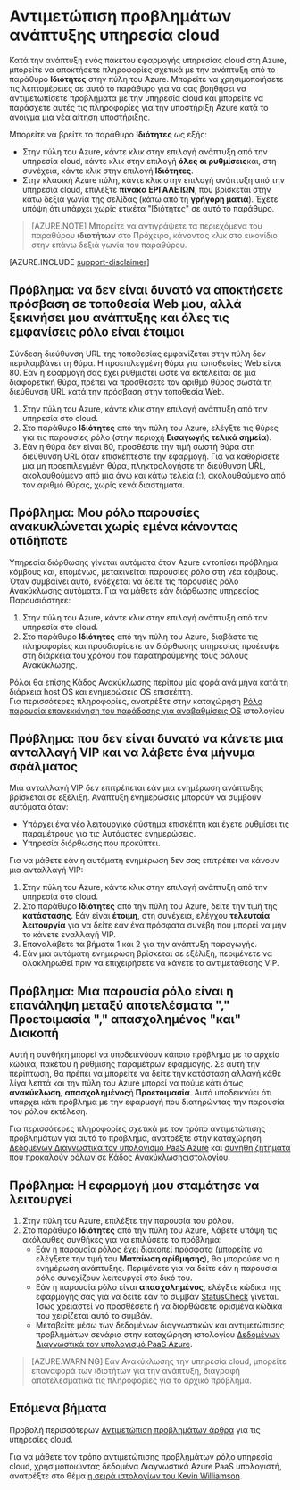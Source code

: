 <properties
 pageTitle="Αντιμετώπιση προβλημάτων ανάπτυξης υπηρεσία cloud | Microsoft Azure"
 description="Υπάρχουν μερικά συνηθισμένα προβλήματα που ενδέχεται να αντιμετωπίσετε κατά την ανάπτυξη μια υπηρεσία cloud σε Azure. Σε αυτό το άρθρο παρέχει λύσεις σε ορισμένες από αυτές."
   services="cloud-services"
   documentationCenter=""
   authors="simonxjx"
   manager="felixwu"
   editor=""
   tags="top-support-issue"/>
<tags
   ms.service="cloud-services"
   ms.devlang="na"
   ms.topic="article"
   ms.tgt_pltfrm="na"
   ms.workload="tbd"
   ms.date="09/02/2016"
   ms.author="v-six" />

# <a name="troubleshoot-cloud-service-deployment-problems"></a>Αντιμετώπιση προβλημάτων ανάπτυξης υπηρεσία cloud

Κατά την ανάπτυξη ενός πακέτου εφαρμογής υπηρεσίας cloud στη Azure, μπορείτε να αποκτήσετε πληροφορίες σχετικά με την ανάπτυξη από το παράθυρο **Ιδιότητες** στην πύλη του Azure. Μπορείτε να χρησιμοποιήσετε τις λεπτομέρειες σε αυτό το παράθυρο για να σας βοηθήσει να αντιμετωπίσετε προβλήματα με την υπηρεσία cloud και μπορείτε να παράσχετε αυτές τις πληροφορίες για την υποστήριξη Azure κατά το άνοιγμα μια νέα αίτηση υποστήριξης.

Μπορείτε να βρείτε το παράθυρο **Ιδιότητες** ως εξής:

* Στην πύλη του Azure, κάντε κλικ στην επιλογή ανάπτυξη από την υπηρεσία cloud, κάντε κλικ στην επιλογή **όλες οι ρυθμίσεις**και, στη συνέχεια, κάντε κλικ στην επιλογή **Ιδιότητες**.
* Στην κλασική Azure πύλη, κάντε κλικ στην επιλογή ανάπτυξη από την υπηρεσία cloud, επιλέξτε **πίνακα ΕΡΓΑΛΕΊΩΝ**, που βρίσκεται στην κάτω δεξιά γωνία της σελίδας (κάτω από τη **γρήγορη ματιά**). Έχετε υπόψη ότι υπάρχει χωρίς ετικέτα "Ιδιότητες" σε αυτό το παράθυρο.

> [AZURE.NOTE] Μπορείτε να αντιγράψετε τα περιεχόμενα του παραθύρου **ιδιοτήτων** στο Πρόχειρο, κάνοντας κλικ στο εικονίδιο στην επάνω δεξιά γωνία του παραθύρου.

[AZURE.INCLUDE [support-disclaimer](../../includes/support-disclaimer.md)]

## <a name="problem-i-cannot-access-my-website-but-my-deployment-is-started-and-all-role-instances-are-ready"></a>Πρόβλημα: να δεν είναι δυνατό να αποκτήσετε πρόσβαση σε τοποθεσία Web μου, αλλά ξεκινήσει μου ανάπτυξης και όλες τις εμφανίσεις ρόλο είναι έτοιμοι

Σύνδεση διεύθυνση URL της τοποθεσίας εμφανίζεται στην πύλη δεν περιλαμβάνει τη θύρα. Η προεπιλεγμένη θύρα για τοποθεσίες Web είναι 80. Εάν η εφαρμογή σας έχει ρυθμιστεί ώστε να εκτελείται σε μια διαφορετική θύρα, πρέπει να προσθέσετε τον αριθμό θύρας σωστά τη διεύθυνση URL κατά την πρόσβαση στην τοποθεσία Web.

1. Στην πύλη του Azure, κάντε κλικ στην επιλογή ανάπτυξη από την υπηρεσία στο cloud.
2. Στο παράθυρο **Ιδιότητες** από την πύλη του Azure, ελέγξτε τις θύρες για τις παρουσίες ρόλο (στην περιοχή **Εισαγωγής τελικά σημεία**).
3. Εάν η θύρα δεν είναι 80, προσθέστε την τιμή σωστή θύρα στη διεύθυνση URL όταν επισκέπτεστε την εφαρμογή. Για να καθορίσετε μια μη προεπιλεγμένη θύρα, πληκτρολογήστε τη διεύθυνση URL, ακολουθούμενο από μια άνω και κάτω τελεία (:), ακολουθούμενο από τον αριθμό θύρας, χωρίς κενά διαστήματα.

## <a name="problem-my-role-instances-recycled-without-me-doing-anything"></a>Πρόβλημα: Μου ρόλο παρουσίες ανακυκλώνεται χωρίς εμένα κάνοντας οτιδήποτε

Υπηρεσία διόρθωσης γίνεται αυτόματα όταν Azure εντοπίσει πρόβλημα κόμβους και, επομένως, μετακινείται παρουσίες ρόλο στη νέα κόμβους. Όταν συμβαίνει αυτό, ενδέχεται να δείτε τις παρουσίες ρόλο Ανακύκλωσης αυτόματα. Για να μάθετε εάν διόρθωσης υπηρεσίας Παρουσιάστηκε:

1. Στην πύλη του Azure, κάντε κλικ στην επιλογή ανάπτυξη από την υπηρεσία στο cloud.
2. Στο παράθυρο **Ιδιότητες** από την πύλη του Azure, διαβάστε τις πληροφορίες και προσδιορίσετε αν διόρθωσης υπηρεσίας προέκυψε στη διάρκεια του χρόνου που παρατηρούμενης τους ρόλους Ανακύκλωσης.

Ρόλοι θα επίσης Κάδος Ανακύκλωσης περίπου μία φορά ανά μήνα κατά τη διάρκεια host OS και ενημερώσεις OS επισκέπτη.  
Για περισσότερες πληροφορίες, ανατρέξτε στην καταχώρηση [Ρόλο παρουσία επανεκκίνηση του παράδοσης για αναβαθμίσεις OS](http://blogs.msdn.com/b/kwill/archive/2012/09/19/role-instance-restarts-due-to-os-upgrades.aspx) ιστολογίου

## <a name="problem-i-cannot-do-a-vip-swap-and-receive-an-error"></a>Πρόβλημα: που δεν είναι δυνατό να κάνετε μια ανταλλαγή VIP και να λάβετε ένα μήνυμα σφάλματος

Μια ανταλλαγή VIP δεν επιτρέπεται εάν μια ενημέρωση ανάπτυξης βρίσκεται σε εξέλιξη. Ανάπτυξη ενημερώσεις μπορούν να συμβούν αυτόματα όταν:

* Υπάρχει ένα νέο λειτουργικό σύστημα επισκέπτη και έχετε ρυθμίσει τις παραμέτρους για τις Αυτόματες ενημερώσεις.
* Υπηρεσία διόρθωσης που προκύπτει.

Για να μάθετε εάν η αυτόματη ενημέρωση δεν σας επιτρέπει να κάνουν μια ανταλλαγή VIP:

1. Στην πύλη του Azure, κάντε κλικ στην επιλογή ανάπτυξη από την υπηρεσία στο cloud.
2. Στο παράθυρο **Ιδιότητες** από την πύλη του Azure, δείτε την τιμή της **κατάστασης**. Εάν είναι **έτοιμη**, στη συνέχεια, ελέγχου **τελευταία λειτουργία** για να δείτε εάν ένα πρόσφατα συνέβη που μπορεί να μην το κάνετε εναλλαγή VIP.
3. Επαναλάβετε τα βήματα 1 και 2 για την ανάπτυξη παραγωγής.
4. Εάν μια αυτόματη ενημέρωση βρίσκεται σε εξέλιξη, περιμένετε να ολοκληρωθεί πριν να επιχειρήσετε να κάνετε το αντιμετάθεσης VIP.

## <a name="problem-a-role-instance-is-looping-between-started-initializing-busy-and-stopped"></a>Πρόβλημα: Μια παρουσία ρόλο είναι η επανάληψη μεταξύ αποτελέσματα "," Προετοιμασία "," απασχολημένος "και" Διακοπή

Αυτή η συνθήκη μπορεί να υποδεικνύουν κάποιο πρόβλημα με το αρχείο κώδικα, πακέτου ή ρύθμισης παραμέτρων εφαρμογής. Σε αυτή την περίπτωση, θα πρέπει να μπορείτε να δείτε την κατάσταση αλλαγή κάθε λίγα λεπτά και την πύλη του Azure μπορεί να πούμε κάτι όπως **ανακύκλωση**, **απασχολημένος**ή **Προετοιμασία**. Αυτό υποδεικνύει ότι υπάρχει κάτι πρόβλημα με την εφαρμογή που διατηρώντας την παρουσία του ρόλου εκτέλεση.

Για περισσότερες πληροφορίες σχετικά με τον τρόπο αντιμετώπισης προβλημάτων για αυτό το πρόβλημα, ανατρέξτε στην καταχώρηση [Δεδομένων Διαγνωστικά τον υπολογισμό PaaS Azure](http://blogs.msdn.com/b/kwill/archive/2013/08/09/windows-azure-paas-compute-diagnostics-data.aspx) και [συνήθη ζητήματα που προκαλούν ρόλων σε Κάδος Ανακύκλωσης](cloud-services-troubleshoot-common-issues-which-cause-roles-recycle.md)ιστολογίου.

## <a name="problem-my-application-stopped-working"></a>Πρόβλημα: Η εφαρμογή μου σταμάτησε να λειτουργεί

1. Στην πύλη του Azure, επιλέξτε την παρουσία του ρόλου.
2. Στο παράθυρο **Ιδιότητες** από την πύλη του Azure, λάβετε υπόψη τις ακόλουθες συνθήκες για να επιλύσετε το πρόβλημα:
   * Εάν η παρουσία ρόλος έχει διακοπεί πρόσφατα (μπορείτε να ελέγξετε την τιμή του **Ματαίωση αρίθμησης**), θα μπορούσε να η ενημέρωση ανάπτυξης. Περιμένετε για να δείτε εάν η παρουσία ρόλο συνεχίζουν λειτουργεί στο δικό του.
   * Εάν η παρουσία ρόλο είναι **απασχολημένος**, ελέγξτε κώδικα της εφαρμογής σας για να δείτε εάν το συμβάν [StatusCheck](https://msdn.microsoft.com/library/microsoft.windowsazure.serviceruntime.roleenvironment.statuscheck) γίνεται. Ίσως χρειαστεί να προσθέσετε ή να διορθώσετε ορισμένα κώδικα που χειρίζεται αυτό το συμβάν.
   * Μεταβείτε μέσω των δεδομένων διαγνωστικών και αντιμετώπισης προβλημάτων σενάρια στην καταχώρηση ιστολογίου [Δεδομένων Διαγνωστικά τον υπολογισμό PaaS Azure](http://blogs.msdn.com/b/kwill/archive/2013/08/09/windows-azure-paas-compute-diagnostics-data.aspx).

>[AZURE.WARNING] Εάν Ανακύκλωσης την υπηρεσία cloud, μπορείτε επαναφορά των ιδιοτήτων για την ανάπτυξη, διαγραφή αποτελεσματικά τις πληροφορίες για το αρχικό πρόβλημα.

## <a name="next-steps"></a>Επόμενα βήματα

Προβολή περισσότερων [Αντιμετώπιση προβλημάτων άρθρα](https://azure.microsoft.com/documentation/articles/?tag=top-support-issue&product=cloud-services) για τις υπηρεσίες cloud.

Για να μάθετε τον τρόπο αντιμετώπισης προβλημάτων ρόλο υπηρεσία cloud, χρησιμοποιώντας δεδομένα Διαγνωστικά Azure PaaS υπολογιστή, ανατρέξτε στο θέμα [η σειρά ιστολογίων του Kevin Williamson](http://blogs.msdn.com/b/kwill/archive/2013/08/09/windows-azure-paas-compute-diagnostics-data.aspx).
